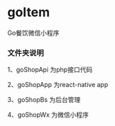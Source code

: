 # goItem
Go餐饮微信小程序

### 文件夹说明
1、goShopApi 为php接口代码

2、goShopApp 为react-native app

3、goShopBs 为后台管理

4、goShopWx 为微信小程序
